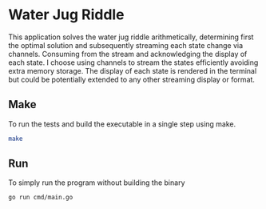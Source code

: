 # Water Jug Riddle

This application solves the water jug riddle arithmetically, determining first the optimal solution and subsequently streaming each state change via channels.
Consuming from the stream and acknowledging the display of each state. I choose using channels to stream the states efficiently avoiding extra memory storage.
The display of each state is rendered in the terminal but could be potentially extended to any other streaming display or format.

## Make
To run the tests and build the executable in a single step using make.

```bash
make
```

## Run
To simply run the program without building the binary

```bash
go run cmd/main.go
```
